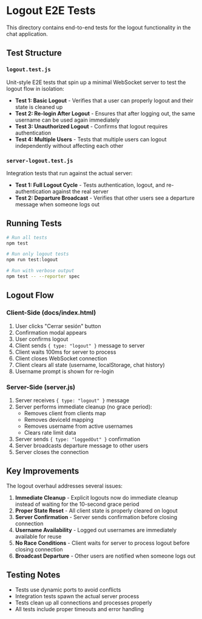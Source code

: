 # Logout E2E Tests

This directory contains end-to-end tests for the logout functionality in the chat application.

## Test Structure

### `logout.test.js`
Unit-style E2E tests that spin up a minimal WebSocket server to test the logout flow in isolation:

- **Test 1: Basic Logout** - Verifies that a user can properly logout and their state is cleaned up
- **Test 2: Re-login After Logout** - Ensures that after logging out, the same username can be used again immediately
- **Test 3: Unauthorized Logout** - Confirms that logout requires authentication
- **Test 4: Multiple Users** - Tests that multiple users can logout independently without affecting each other

### `server-logout.test.js`
Integration tests that run against the actual server:

- **Test 1: Full Logout Cycle** - Tests authentication, logout, and re-authentication against the real server
- **Test 2: Departure Broadcast** - Verifies that other users see a departure message when someone logs out

## Running Tests

```bash
# Run all tests
npm test

# Run only logout tests
npm run test:logout

# Run with verbose output
npm test -- --reporter spec
```

## Logout Flow

### Client-Side (docs/index.html)
1. User clicks "Cerrar sesión" button
2. Confirmation modal appears
3. User confirms logout
4. Client sends `{ type: "logout" }` message to server
5. Client waits 100ms for server to process
6. Client closes WebSocket connection
7. Client clears all state (username, localStorage, chat history)
8. Username prompt is shown for re-login

### Server-Side (server.js)
1. Server receives `{ type: "logout" }` message
2. Server performs immediate cleanup (no grace period):
   - Removes client from clients map
   - Removes deviceId mapping
   - Removes username from active usernames
   - Clears rate limit data
3. Server sends `{ type: "loggedOut" }` confirmation
4. Server broadcasts departure message to other users
5. Server closes the connection

## Key Improvements

The logout overhaul addresses several issues:

1. **Immediate Cleanup** - Explicit logouts now do immediate cleanup instead of waiting for the 10-second grace period
2. **Proper State Reset** - All client state is properly cleared on logout
3. **Server Confirmation** - Server sends confirmation before closing connection
4. **Username Availability** - Logged out usernames are immediately available for reuse
5. **No Race Conditions** - Client waits for server to process logout before closing connection
6. **Broadcast Departure** - Other users are notified when someone logs out

## Testing Notes

- Tests use dynamic ports to avoid conflicts
- Integration tests spawn the actual server process
- Tests clean up all connections and processes properly
- All tests include proper timeouts and error handling
